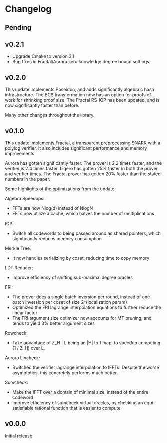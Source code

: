 # Changelog

## Pending

## v0.2.1

* Upgrade Cmake to version 3.1
* Bug fixes in Fractal/Aurora zero knowledge degree bound settings.

## v0.2.0

This update implements Poseidon, and adds significantly algebraic hash infrastructure.
The BCS transformation now has an option for proofs of work for shrinking proof size.
The Fractal RS-IOP has been updated, and is now significantly faster than before.

Many other changes throughout the library.

## v0.1.0

This update implements Fractal, a transparent preprocessing SNARK with a polylog verifier.
It also includes significant performance and memory improvements.

Aurora has gotten significantly faster. The prover is 2.2 times faster, and the verifier is 2.4 times faster.
Ligero has gotten 25% faster in both the prover and verifier times.
The Fractal prover has gotten 20% faster than the stated numbers in the paper.

Some highlights of the optimizations from the update:

Algebra Speedups:
* FFTs are now Nlog(d) instead of NlogN
* FFTs now utilize a cache, which halves the number of multiplications

IOP:
* Switch all codewords to being passed around as shared pointers,
  which significantly reduces memory consumption

Merkle Tree:
* It now handles serializing by coset, reducing time to copy memory

LDT Reducer:
* Improve efficiency of shifting sub-maximal degree oracles

FRI:
* The prover does a single batch inversion per round,
  instead of one batch inversion per coset of size 2^{localization param}
* Optimized the FRI lagrange interpolation equations to further reduce the linear factor
* The FRI argument size optimizer now accounts for MT pruning, and tends to yield 3% better argument sizes

Rowcheck:
* Take advantage of Z_H | L being an |H| to 1 map, to speedup computing (1 / Z_H) over L.

Aurora Lincheck:
* Switched the verifier lagrange interpolation to IFFTs.
  Despite the worse asymptotics, this concretely performs much better.

Sumcheck:
* Make the IFFT over a domain of minimal size, instead of the entire codeword
* Improve efficiency of sumcheck virtual oracles,
  by checking an equi-satisfiable rational function that is easier to compute

## v0.0.0

Initial release